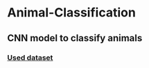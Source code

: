 # Animal-Classification
## CNN model to classify animals


### [Used dataset](https://www.kaggle.com/datasets/vitaliyblackhole/animal-dataset-for-ml-containing-5-classes?utm_medium=social&utm_campaign=kaggle-dataset-share&utm_source=twitter)
